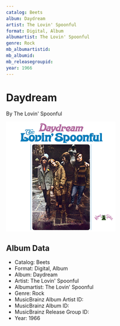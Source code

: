 ```yaml
---
catalog: Beets
album: Daydream
artist: The Lovin' Spoonful
format: Digital, Album
albumartist: The Lovin' Spoonful
genre: Rock
mb_albumartistid: 
mb_albumid: 
mb_releasegroupid: 
year: 1966
---
```


# Daydream

By The Lovin' Spoonful

![](../../assets/beetscovers/The_Lovin_Spoonful-Daydream.jpg)

## Album Data

- Catalog: Beets
- Format: Digital, Album
- Album: Daydream
- Artist: The Lovin' Spoonful
- Albumartist: The Lovin' Spoonful
- Genre: Rock
- MusicBrainz Album Artist ID: 
- MusicBrainz Album ID: 
- MusicBrainz Release Group ID: 
- Year: 1966

